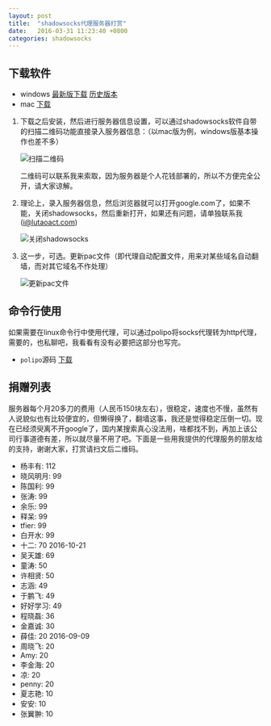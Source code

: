 ```yaml
---
layout: post
title:  "shadowsocks代理服务器打赏"
date:   2016-03-31 11:23:40 +0800
categories: shadowsocks
---
```


## 下载软件
* windows [最新版下载][download-shadowsocks-windows-2-5-2] [历史版本][download-shadowsocks-windows]
* mac [下载][download-shadowsocks-mac]

1. 下载之后安装，然后进行服务器信息设置，可以通过shadowsocks软件自带的扫描二维码功能直接录入服务器信息：（以mac版为例，windows版基本操作也差不多）

    ![扫描二维码][scan-qrcode-qn]

    二维码可以联系我来索取，因为服务器是个人花钱部署的，所以不方便完全公开，请大家谅解。

2. 理论上，录入服务器信息，然后浏览器就可以打开google.com了，如果不能，关闭shadowsocks，然后重新打开，如果还有问题，请单独联系我([i@lutaoact.com](mailto:i@lutaoact.com))

    ![关闭shadowsocks][close-shadowsocks-qn]

3. 这一步，可选。更新pac文件（即代理自动配置文件，用来对某些域名自动翻墙，而对其它域名不作处理）

    ![更新pac文件][update-pac-qn]

## 命令行使用
如果需要在linux命令行中使用代理，可以通过polipo将socks代理转为http代理，需要的，也私聊吧，我看看有没有必要把这部分也写完。

* `polipo`源码 [下载][download-polipo-linux]

## 捐赠列表
服务器每个月20多刀的费用（人民币150块左右），很稳定，速度也不慢，虽然有人说貌似也有比较便宜的，但懒得换了，翻墙这事，我还是觉得稳定压倒一切。现在已经须臾离不开google了，国内某搜索真心没法用，啥都找不到，再加上该公司行事道德有差，所以就尽量不用了吧。下面是一些用我提供的代理服务的朋友给的支持，谢谢大家，打赏请扫文后二维码。

* 杨丰有: 112
* 晓风明月: 99
* 陈国利: 99
* 张涛: 99
* 余乐: 99
* 释呆: 99
* tfier: 99
* 白开水: 99
* 十二: 70 2016-10-21
* 吴天雄: 69
* 童涛: 50
* 许相贤: 50
* 志涵: 49
* 于鹏飞: 49
* 好好学习: 49
* 程晓磊: 36
* 金嘉诚: 30
* 薛佳: 20 2016-09-09
* 周晓飞: 20
* Amy: 20
* 李金海: 20
* 凉: 20
* penny: 20
* 夏志艳: 10
* 安安: 10
* 张翼翀: 10

[download-shadowsocks-windows]: http://7xsgzh.com1.z0.glb.clouddn.com/Shadowsocks.exe
[download-shadowsocks-windows-2-5-2]: http://7xsgzh.com1.z0.glb.clouddn.com/Shadowsocks-2.5.2.exe
[download-shadowsocks-mac]: http://7xsgzh.com1.z0.glb.clouddn.com/ShadowsocksX-2.6.3.dmg
[scan-qrcode-qn]: http://7xsgzh.com1.z0.glb.clouddn.com/img%2Fscan-qrcode.png
[update-pac-qn]: http://7xsgzh.com1.z0.glb.clouddn.com/img%2Fupdate-pac.jpg
[close-shadowsocks-qn]: http://7xsgzh.com1.z0.glb.clouddn.com/img/3.png
[download-polipo-linux]: http://7xsgzh.com1.z0.glb.clouddn.com/polipo-1.1.1.tar.gz
